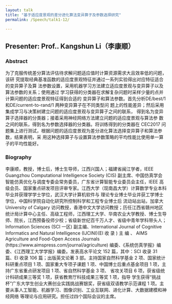 ```yaml
---
layout: talk
title: "基于适应度景观的差分进化算法变异算子及参数选择研究"
permalink: /Speech/talk1-12/

---
```


<div class="talk-container">
    <div class="talk-header">
        <h2>Presenter: Prof.. Kangshun Li（李康顺）</h2>
    </div>
    <h3>Abstract</h3>
    <p>
为了克服传统差分算法评估待求解问题适应值时计算资源需求大且效率低的问题，该研 究提取经典基准函数的适应度景观特征并通过一系列实验得出对应特征适合的变异算子及算 法参数设置，采用机器学习方法建立适应度景观与变异算子以及算法参数的关系；使用通过 学习获得的分类器在求解复杂问题时采样少量的点并计算问题的适应度景观特征得到合适的 变异算子和算法参数。首先分析DE/best/1 和DE/current-to-rand/1 两种变异算子在不同类型问 题上的性能差异；然后采用集成学习与决策树建立问题的适应度景观与变异算子之间的联系， 得到名为变异算子选择器的分类器；接着采用神经网络方法建立问题的适应度景观与算法参 数之间的联系，得到名为参数选择器的分类器。将训练得到的分类器在 CEC2017  问题集上进行测试，根据问题的适应度景观为差分进化算法选择变异算子和算法参数，结果表明，采 用这种选择算子与设置算法参数策略的平均性能比使用单一算子的平均性能好。
    </p>
    <h3>Biography</h3>
    <p>
  李康顺，教授，博士后，博士生导师，江西兴国人；福建省闽江学者，IEEE Guangzhou Computational Intelligence Society (CIS) 副主席、中国仿真学会智能仿真优化与调度专委会常务委员，广东省计算智能专业委员会主任，IEEE  高级会员、国家重点研发项目评审专家。江西大学（现南昌大学）计算数学专业本科毕业并获理学学士学位，武汉大学计算机软件与 理论专业博士毕业并获工学博士学位，中国科学院自动化研究所控制科学和工程专业博士后 流动站出站，加拿大 University of Calgary 访问教授，香港中文大学访问教授；历任江西省赣州地区统计局计算中心主任、高级工程师，江西理工大学、华南农业大学教授、博士生导师、院长，江西预备役师少校；省级新世纪百千万人才、省级中青年学科带头人；Information Sciences (SCI 一区) 副主编、International Journal of Cognitive Informatics and Natural Intelligence (IJCINI)(EI	收 录 )	主 编 、 AIMS	Agriculture	and	Food-Open	Access	Journals (https://www.aimspress.com/journal/agriculture) 编委、《系统仿真学报》编委、《江西理工大学学报》编委。发表高水平论文 152 篇，其中：SCI 收录 31 篇、EI 收录 106 篇；出版英文论著 3 部。主持国家自然科学基金 2 项、国家统计科研重点项目 1 项、国家重大专项子课题 1
项、中国博士后重点基金项目 1 项，主持广东省重点研发项目 1 项、省自然科学基金 3 项、
省攻关项目 6 项，获省级统计科研成果三等奖 1 项，获省教育厅科技成果三等奖 1 项，指导
学生获得“挑战杯”广东大学生创业大赛创业实践挑战赛银奖，获省级双语教学示范课程 1 项。主要从事人工智能、机器学习、图像识别、工业互联网、进化计算、大数据建模和神经网络 等理论与应用研究。担任过四个国际会议的主席。
    </p>
</div>

